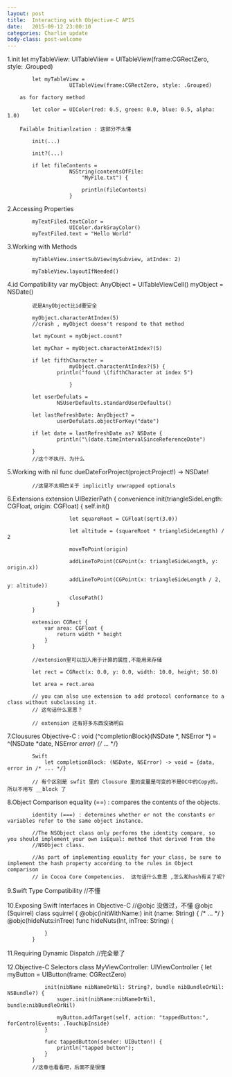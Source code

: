 ```yaml
---
layout: post
title:  Interacting with Objective-C APIS
date:   2015-09-12 23:00:10
categories: Charlie update
body-class: post-welcome
---
```


1.init
			let myTableView: UITableViiew = 
						UITableView(frame:CGRectZero, style: .Grouped)

			let myTableView = 
						UITableView(frame:CGRectZero, style: .Grouped)

		as for factory method 

			let color = UIColor(red: 0.5, green: 0.0, blue: 0.5, alpha: 1.0)

		Failable Initianlzation : 这部分不太懂

			init(...)

			init?(...)

			if let fileContents = 
						NSString(contentsOfFile: 
							"MyFile.txt") {

							println(fileContents)
						}

2.Accessing Properties
			
			myTextFiled.textColor =
						UIColor.darkGrayColor()
			myTextFiled.text = "Hello World"

3.Working with Methods
			
			myTableView.insertSubView(mySubview, atIndex: 2)

			myTableView.layoutIfNeeded()

4.id Compatibility
     		var myObject: AnyObject = 
     					UITableViewCell()
     		myObject = NSDate()

     		说是AnyObject比id要安全

     		myObject.characterAtIndex(5)
     		//crash , myObject doesn't respond to that method

     		let myCount = myObject.count?

     		let myChar = myObject.characterAtIndex?(5)

     		if let fifthCharacter = 
     					myObject.characterAtIndex?(5) {
     				println("found \(fifthCharacter at index 5")

     					}

     		let userDefulats = 
     				NSUserDefaults.standardUserDefaults()

     		let lastRefreshDate: AnyObject? =
     				userDefulats.objectForKey("date")

     		if let date = lastRefreshDate as? NSDate {
     				println("\(date.timeIntervalSinceReferenceDate")

     		}
     		//这个不执行、为什么

5.Working with nil
			func dueDateForProject(project:Project!) -> NSDate!

			//这里不太明白关于 implicitly unwrapped optionals

6.Extensions
			extension UIBezierPath {
				convenience
					init(triangleSideLength: CGFloat, origin: CGFloat) {
						self.init()

						let squareRoot = CGFloat(sqrt(3.0))

						let altitude = (squareRoot * triangleSideLength) / 2

						moveToPoint(origin)

						addLineToPoint(CGPoint(x: triangleSideLength, y: origin.x))

						addLineToPoint(CGPoint(x: triangleSideLength / 2, y: altitude))

						closePath()
					}
			}

			extension CGRect {
				var area: CGFloat {
					return width * height
				}
			}

			//extension里可以加入用于计算的属性,不能用来存储

			let rect = CGRect(x: 0.0, y: 0.0, width: 10.0, height; 50.0)

			let area = rect.area

			// you can also use extension to add protocol conformance to a class without subclassing it.
			// 这句话什么意思？

			// extension 还有好多东西没搞明白

7.Clousures
			Objective-C : 
				void (^completionBlock)(NSDate *, NSError *) = ^(NSDate *date, NSError *error)
							{/* ... */}

			Swift
				let completionBlock: (NSDate, NSError) -> void = {data, error in /* ... */}

			// 有个区别是 swfit 里的 Clousure 里的变量是可变的不是OC中的Copy的， 所以不用写 __block 了

8.Object Comparison
			equality (==) : compares the contents of the objects.

			identity (===) : determines whether or not the constants or variables refer to the same object instance.

			//The NSObject class only performs the identity compare, so you should implement your own isEqual: method that derived from the
			//NSObject class.

			//As part of implementing equality for your class, be sure to implement the hash property according to the rules in Object comparison 
			// in Cocoa Core Competencies.  这句话什么意思 ,怎么和hash有关了呢?

9.Swift Type Compatibility
			//不懂

10.Exposing Swift Interfaces in Objective-C
			//@objc 没做过，不懂
			@objc (Squirrel)
			class squirrel {
				@objc(initWithName:)
				init (name: String) { /* ... */ }
				@objc(hideNuts:inTree)
				func hideNuts(Int, inTree: String) {

				}
			}

11.Requiring Dynamic Dispatch
			//完全晕了

12.Objective-C Selectors
			class MyViewController: UIViewController {
				let myButton = UIButton(frame: CGRectZero)

				init(nibName nibNameOrNil: String?, bundle nibBundleOrNil: NSBundle?) {
					super.init(nibName:nibNameOrNil, bundle:nibBundleOrNil)

					myButton.addTarget(self, action: "tappedButton:", forControlEvents: .TouchUpInside)
				}

				func tappedButton(sender: UIButton!) {
					println("tapped button");
				}
			}
			//这章也看看吧，后面不是很懂
